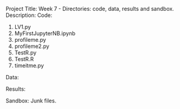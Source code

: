 Project Title: Week 7 - Directories: code, data, results and sandbox.
Description: 
Code:
1. LV1.py
2. MyFirstJupyterNB.ipynb
3. profileme.py
4. profileme2.py
5. TestR.py
6. TestR.R
7. timeitme.py 

Data:

Results:

Sandbox:
Junk files. 